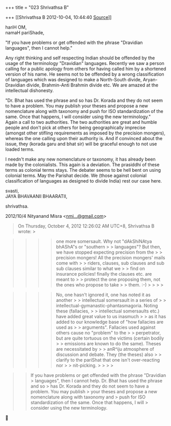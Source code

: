 +++
title = "023 Shrivathsa B"

+++
[[Shrivathsa B	2012-10-04, 10:44:40 [Source](https://groups.google.com/g/bvparishat/c/DxxUrTRCtSo)]]



hariH OM,  
namaH pariShade,  
  
"If you have problems or get offended with the phrase "Dravidian languages", then I cannot help."  
  
 Any right thinking and self respecting Indian should be offended by the usage of the terminology "Dravidian" languages. Recently we saw a person calling for a public apology from others for having called him by a shortened version of his name. He seems not to be offended by a wrong classification of languages which was designed to make a North-South divide, Aryan-Dravidian divide, Brahmin-Anti Brahmin divide etc. We are amazed at the intellectual dishonesty.  
  
"Dr. Bhat has used the phrase and so has Dr. Korada and they do not seem to have a problem. You may publish your theses and propose a new nomenclature along with taxonomy and push for ISO standardization of the same. Once that happens, I will consider using the new terminology."  
 Again a call to two authorities. The two authorities are great and humble people and don't pick at others for being geographically imprecise (amongst other stifling requirements as imposed by the precision mongers), whereas the one calling upon their authority is. And if convinced about the issue, they (korada garu and bhat sir) will be graceful enough to not use loaded terms.  
  
 I needn't make any new nomenclature or taxonomy, it has already been made by the colonialists. This again is a deviation. The prasiddhi of these terms as colonial terms stays. The debater seems to be hell bent on using colonial terms. May the Parishat decide. We (those against colonial classification of languages as designed to divide India) rest our case here.

  
  
svasti,  
 JAYA BHAVAANII BHAARATII,  

shrivathsa.  
  
  
  

2012/10/4 Nityanand Misra \<[nmi...@gmail.com]()\>  

> 
> >   
>   
> On Thursday, October 4, 2012 12:26:02 AM UTC+8, Shrivathsa B wrote: >
> 

> > 
> > > > 
> > > > 
> > > >   
> > > > 
> > > >  one more somersault. Why not "dAkShiNAtya bhAShA"s or "southern > > languages"? But then, we have stopped expecting precision from the > > precision mongers! All the precision mongers' mails come with > > riders, clauses, sub clauses and sub sub clauses similar to what we > > find on insurance policies! finally the clauses etc. are meant to > > protect the one proposing them, not the ones who propose to take > > them. :-) > > > > 
> > > > 

> > 
> > > > 
> > > > 
> > > >  No, one hasn't ignored it, one has noted it as another > > intellectual somersault in a series of > > intellectual-gymanastic-phantasmagoria. Noting these (fallacies, > > intellectual somersaults etc.) have added great value to us inasmuch > > as it has added to our knowledge base of "how fallacies are used as > > arguments". Fallacies used against others cause no "problem" to the > > perpetrator, but are quite tortuous on the victims (certain bodily > > emissions are known to do the same). Theses are necessitated by > > anR^iju atmosphere of discussion and debate. They (the theses) also > > clarify to the pariShat that one isn't over-reacting nor > > nit-picking. > > > > 
> > > > 
> > > > 

> > 
> > > > 
> > > > 
> > > > 
> > > >   
> > > > 
> > > > 
> > 
> >   
> > 
> > If you have problems or get offended with the phrase "Dravidian > languages", then I cannot help. Dr. Bhat has used the phrase and so > has Dr. Korada and they do not seem to have a problem. You may publish > your theses and propose a new nomenclature along with taxonomy and > push for ISO standardization of the same. Once that happens, I will > consider using the new terminology.  



